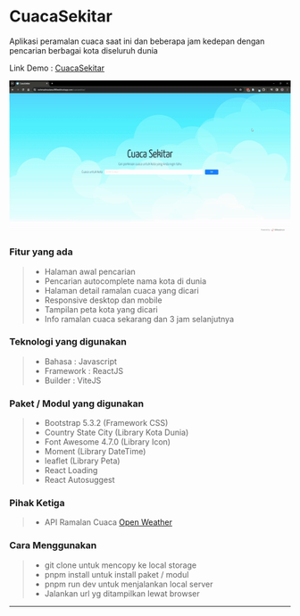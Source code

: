 # CuacaSekitar
Aplikasi peramalan cuaca saat ini dan beberapa jam kedepan dengan pencarian berbagai kota diseluruh dunia

Link Demo : [CuacaSekitar](https://rachmadmaulanaj.github.io/cuacasekitar-app/)

![CuacaSekitar](cuacasekitar.gif)

### Fitur yang ada
> - Halaman awal pencarian
> - Pencarian autocomplete nama kota di dunia
> - Halaman detail ramalan cuaca yang dicari
> - Responsive desktop dan mobile
> - Tampilan peta kota yang dicari
> - Info ramalan cuaca sekarang dan 3 jam selanjutnya

### Teknologi yang digunakan
> - Bahasa : Javascript
> - Framework : ReactJS
> - Builder : ViteJS

### Paket / Modul yang digunakan
> - Bootstrap 5.3.2 (Framework CSS)
> - Country State City (Library Kota Dunia)
> - Font Awesome 4.7.0 (Library Icon)
> - Moment (Library DateTime)
> - leaflet (Library Peta)
> - React Loading
> - React Autosuggest

### Pihak Ketiga
> - API Ramalan Cuaca [Open Weather](https://openweathermap.org/api)

### Cara Menggunakan
> - git clone untuk mencopy ke local storage
> - pnpm install untuk install paket / modul
> - pnpm run dev untuk menjalankan local server
> - Jalankan url yg ditampilkan lewat browser

---
